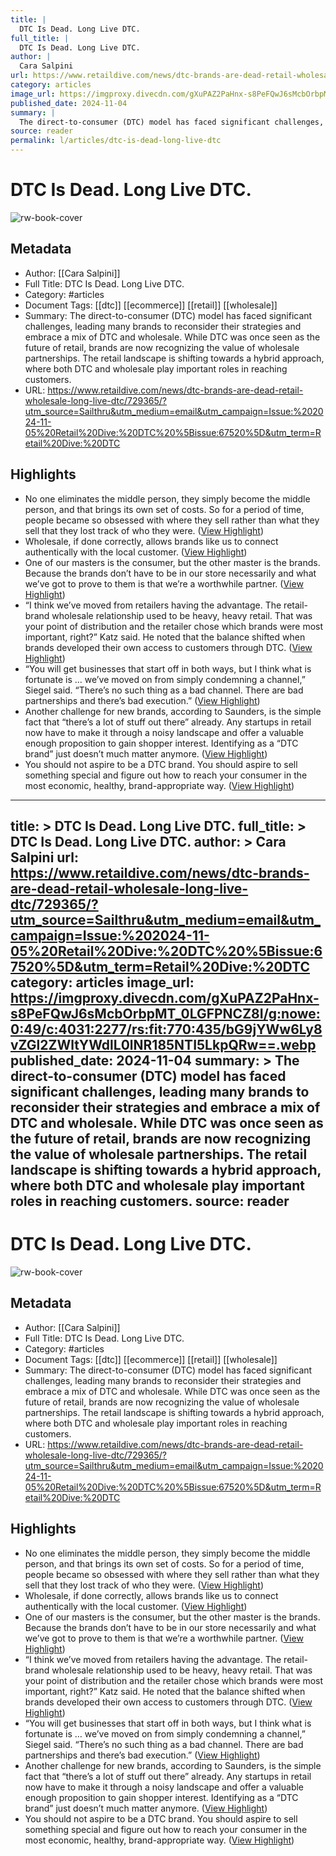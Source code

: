```yaml
---
title: |
  DTC Is Dead. Long Live DTC.
full_title: |
  DTC Is Dead. Long Live DTC.
author: |
  Cara Salpini
url: https://www.retaildive.com/news/dtc-brands-are-dead-retail-wholesale-long-live-dtc/729365/?utm_source=Sailthru&utm_medium=email&utm_campaign=Issue:%202024-11-05%20Retail%20Dive:%20DTC%20%5Bissue:67520%5D&utm_term=Retail%20Dive:%20DTC
category: articles
image_url: https://imgproxy.divecdn.com/gXuPAZ2PaHnx-s8PeFQwJ6sMcbOrbpMT_0LGFPNCZ8I/g:nowe:0:49/c:4031:2277/rs:fit:770:435/bG9jYWw6Ly8vZGl2ZWltYWdlL0lNR185NTI5LkpQRw==.webp
published_date: 2024-11-04
summary: |
  The direct-to-consumer (DTC) model has faced significant challenges, leading many brands to reconsider their strategies and embrace a mix of DTC and wholesale. While DTC was once seen as the future of retail, brands are now recognizing the value of wholesale partnerships. The retail landscape is shifting towards a hybrid approach, where both DTC and wholesale play important roles in reaching customers.
source: reader
permalink: l/articles/dtc-is-dead-long-live-dtc
---
```

# DTC Is Dead. Long Live DTC.

![rw-book-cover](https://imgproxy.divecdn.com/gXuPAZ2PaHnx-s8PeFQwJ6sMcbOrbpMT_0LGFPNCZ8I/g:nowe:0:49/c:4031:2277/rs:fit:770:435/bG9jYWw6Ly8vZGl2ZWltYWdlL0lNR185NTI5LkpQRw==.webp)

## Metadata
- Author: [[Cara Salpini]]
- Full Title: DTC Is Dead. Long Live DTC.
- Category: #articles
- Document Tags: [[dtc]] [[ecommerce]] [[retail]] [[wholesale]] 
- Summary: The direct-to-consumer (DTC) model has faced significant challenges, leading many brands to reconsider their strategies and embrace a mix of DTC and wholesale. While DTC was once seen as the future of retail, brands are now recognizing the value of wholesale partnerships. The retail landscape is shifting towards a hybrid approach, where both DTC and wholesale play important roles in reaching customers.
- URL: https://www.retaildive.com/news/dtc-brands-are-dead-retail-wholesale-long-live-dtc/729365/?utm_source=Sailthru&utm_medium=email&utm_campaign=Issue:%202024-11-05%20Retail%20Dive:%20DTC%20%5Bissue:67520%5D&utm_term=Retail%20Dive:%20DTC

## Highlights
- No one eliminates the middle person, they simply become the middle person, and that brings its own set of costs. So for a period of time, people became so obsessed with where they sell rather than what they sell that they lost track of who they were. ([View Highlight](https://read.readwise.io/read/01jcddz7rncgagsj28w6fwj2xz))
- Wholesale, if done correctly, allows brands like us to connect authentically with the local customer. ([View Highlight](https://read.readwise.io/read/01jcde2bvwae17cntqrafek4re))
- One of our masters is the consumer, but the other master is the brands. Because the brands don’t have to be in our store necessarily and what we’ve got to prove to them is that we’re a worthwhile partner. ([View Highlight](https://read.readwise.io/read/01jcde6bjsw999gbst8tqvvw9m))
- “I think we’ve moved from retailers having the advantage. The retail-brand wholesale relationship used to be heavy, heavy retail. That was your point of distribution and the retailer chose which brands were most important, right?” Katz said. He noted that the balance shifted when brands developed their own access to customers through DTC. ([View Highlight](https://read.readwise.io/read/01jcde7706raa8hvkamxj0nw50))
- “You will get businesses that start off in both ways, but I think what is fortunate is … we’ve moved on from simply condemning a channel,” Siegel said. “There’s no such thing as a bad channel. There are bad partnerships and there’s bad execution.” ([View Highlight](https://read.readwise.io/read/01jcdearvd2b81213tenzehhky))
- Another challenge for new brands, according to Saunders, is the simple fact that “there’s a lot of stuff out there” already. Any startups in retail now have to make it through a noisy landscape and offer a valuable enough proposition to gain shopper interest. Identifying as a “DTC brand” just doesn’t much matter anymore. ([View Highlight](https://read.readwise.io/read/01jcdeb2vx97nxnnb5n3wtcc9f))
- You should not aspire to be a DTC brand. You should aspire to sell something special and figure out how to reach your consumer in the most economic, healthy, brand-appropriate way. ([View Highlight](https://read.readwise.io/read/01jcdebkb729xqjnwmhh7xaryb))


---
title: >
  DTC Is Dead. Long Live DTC.
full_title: >
  DTC Is Dead. Long Live DTC.
author: >
  Cara Salpini
url: https://www.retaildive.com/news/dtc-brands-are-dead-retail-wholesale-long-live-dtc/729365/?utm_source=Sailthru&utm_medium=email&utm_campaign=Issue:%202024-11-05%20Retail%20Dive:%20DTC%20%5Bissue:67520%5D&utm_term=Retail%20Dive:%20DTC
category: articles
image_url: https://imgproxy.divecdn.com/gXuPAZ2PaHnx-s8PeFQwJ6sMcbOrbpMT_0LGFPNCZ8I/g:nowe:0:49/c:4031:2277/rs:fit:770:435/bG9jYWw6Ly8vZGl2ZWltYWdlL0lNR185NTI5LkpQRw==.webp
published_date: 2024-11-04
summary: >
  The direct-to-consumer (DTC) model has faced significant challenges, leading many brands to reconsider their strategies and embrace a mix of DTC and wholesale. While DTC was once seen as the future of retail, brands are now recognizing the value of wholesale partnerships. The retail landscape is shifting towards a hybrid approach, where both DTC and wholesale play important roles in reaching customers.
source: reader
---
# DTC Is Dead. Long Live DTC.

![rw-book-cover](https://imgproxy.divecdn.com/gXuPAZ2PaHnx-s8PeFQwJ6sMcbOrbpMT_0LGFPNCZ8I/g:nowe:0:49/c:4031:2277/rs:fit:770:435/bG9jYWw6Ly8vZGl2ZWltYWdlL0lNR185NTI5LkpQRw==.webp)

## Metadata
- Author: [[Cara Salpini]]
- Full Title: DTC Is Dead. Long Live DTC.
- Category: #articles
- Document Tags: [[dtc]] [[ecommerce]] [[retail]] [[wholesale]] 
- Summary: The direct-to-consumer (DTC) model has faced significant challenges, leading many brands to reconsider their strategies and embrace a mix of DTC and wholesale. While DTC was once seen as the future of retail, brands are now recognizing the value of wholesale partnerships. The retail landscape is shifting towards a hybrid approach, where both DTC and wholesale play important roles in reaching customers.
- URL: https://www.retaildive.com/news/dtc-brands-are-dead-retail-wholesale-long-live-dtc/729365/?utm_source=Sailthru&utm_medium=email&utm_campaign=Issue:%202024-11-05%20Retail%20Dive:%20DTC%20%5Bissue:67520%5D&utm_term=Retail%20Dive:%20DTC

## Highlights
- No one eliminates the middle person, they simply become the middle person, and that brings its own set of costs. So for a period of time, people became so obsessed with where they sell rather than what they sell that they lost track of who they were. ([View Highlight](https://read.readwise.io/read/01jcddz7rncgagsj28w6fwj2xz))
- Wholesale, if done correctly, allows brands like us to connect authentically with the local customer. ([View Highlight](https://read.readwise.io/read/01jcde2bvwae17cntqrafek4re))
- One of our masters is the consumer, but the other master is the brands. Because the brands don’t have to be in our store necessarily and what we’ve got to prove to them is that we’re a worthwhile partner. ([View Highlight](https://read.readwise.io/read/01jcde6bjsw999gbst8tqvvw9m))
- “I think we’ve moved from retailers having the advantage. The retail-brand wholesale relationship used to be heavy, heavy retail. That was your point of distribution and the retailer chose which brands were most important, right?” Katz said. He noted that the balance shifted when brands developed their own access to customers through DTC. ([View Highlight](https://read.readwise.io/read/01jcde7706raa8hvkamxj0nw50))
- “You will get businesses that start off in both ways, but I think what is fortunate is … we’ve moved on from simply condemning a channel,” Siegel said. “There’s no such thing as a bad channel. There are bad partnerships and there’s bad execution.” ([View Highlight](https://read.readwise.io/read/01jcdearvd2b81213tenzehhky))
- Another challenge for new brands, according to Saunders, is the simple fact that “there’s a lot of stuff out there” already. Any startups in retail now have to make it through a noisy landscape and offer a valuable enough proposition to gain shopper interest. Identifying as a “DTC brand” just doesn’t much matter anymore. ([View Highlight](https://read.readwise.io/read/01jcdeb2vx97nxnnb5n3wtcc9f))
- You should not aspire to be a DTC brand. You should aspire to sell something special and figure out how to reach your consumer in the most economic, healthy, brand-appropriate way. ([View Highlight](https://read.readwise.io/read/01jcdebkb729xqjnwmhh7xaryb))


